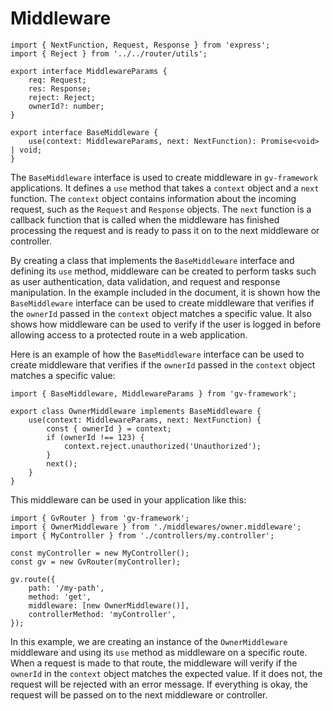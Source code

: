 # Middleware

```tsx
import { NextFunction, Request, Response } from 'express';
import { Reject } from '../../router/utils';

export interface MiddlewareParams {
	req: Request;
	res: Response;
	reject: Reject;
	ownerId?: number;
}

export interface BaseMiddleware {
	use(context: MiddlewareParams, next: NextFunction): Promise<void> | void;
}

```

The `BaseMiddleware` interface is used to create middleware in `gv-framework` applications. It defines a `use` method that takes a `context` object and a `next` function. The `context` object contains information about the incoming request, such as the `Request` and `Response` objects. The `next` function is a callback function that is called when the middleware has finished processing the request and is ready to pass it on to the next middleware or controller.

By creating a class that implements the `BaseMiddleware` interface and defining its `use` method, middleware can be created to perform tasks such as user authentication, data validation, and request and response manipulation. In the example included in the document, it is shown how the `BaseMiddleware` interface can be used to create middleware that verifies if the `ownerId` passed in the `context` object matches a specific value. It also shows how middleware can be used to verify if the user is logged in before allowing access to a protected route in a web application.

Here is an example of how the `BaseMiddleware` interface can be used to create middleware that verifies if the `ownerId` passed in the `context` object matches a specific value:

```tsx
import { BaseMiddleware, MiddlewareParams } from 'gv-framework';

export class OwnerMiddleware implements BaseMiddleware {
	use(context: MiddlewareParams, next: NextFunction) {
		const { ownerId } = context;
		if (ownerId !== 123) {
			context.reject.unauthorized('Unauthorized');
		}
		next();
	}
}

```

This middleware can be used in your application like this:

```tsx
import { GvRouter } from 'gv-framework';
import { OwnerMiddleware } from './middlewares/owner.middleware';
import { MyController } from './controllers/my.controller';

const myController = new MyController();
const gv = new GvRouter(myController);

gv.route({
	path: '/my-path',
	method: 'get',
	middleware: [new OwnerMiddleware()],
	controllerMethod: 'myController',
});

```

In this example, we are creating an instance of the `OwnerMiddleware` middleware and using its `use` method as middleware on a specific route. When a request is made to that route, the middleware will verify if the `ownerId` in the `context` object matches the expected value. If it does not, the request will be rejected with an error message. If everything is okay, the request will be passed on to the next middleware or controller.